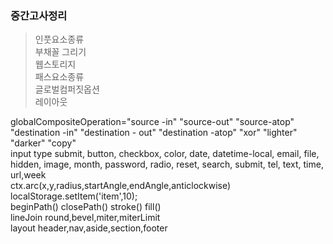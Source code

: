 
### 중간고사정리
>인풋요소종류  
부채꼴 그리기  
웹스토리지  
패스요소종류  
글로벌컴퍼짓옵션  
레이아웃



globalCompositeOperation="source -in" "source-out" "source-atop" "destination -in" "destination - out" "destination -atop" "xor" "lighter" "darker" "copy"  
input type submit, button, checkbox, color, date, datetime-local, email, file, hidden, image, month, password, radio, reset, search, submit, tel, text, time, url,week  
ctx.arc(x,y,radius,startAngle,endAngle,anticlockwise)  
localStorage.setItem('item',10);  
beginPath() closePath() stroke() fill()  
lineJoin round,bevel,miter,miterLimit  
layout header,nav,aside,section,footer  

